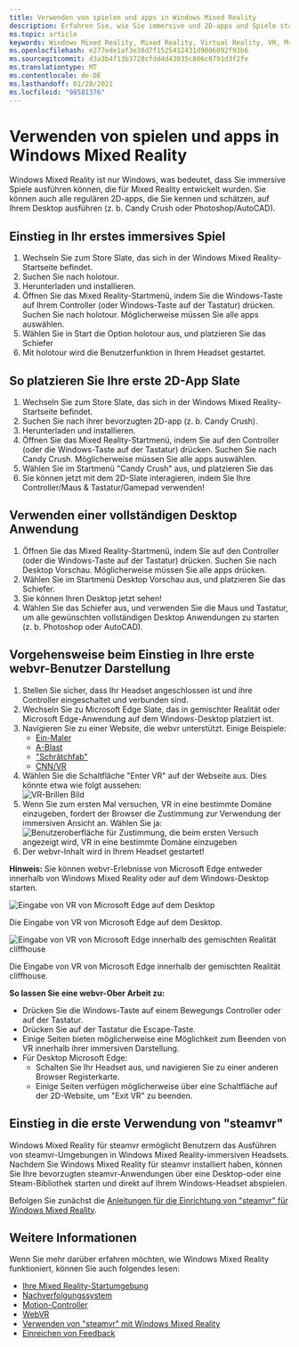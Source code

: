```yaml
---
title: Verwenden von spielen und apps in Windows Mixed Reality
description: Erfahren Sie, wie Sie immersive und 2D-apps und Spiele starten, den Desktop anzeigen und webvr-und steamvr-Inhalte erleben.
ms.topic: article
keywords: Windows Mixed Reality, Mixed Reality, Virtual Reality, VR, Mr, apps, Games, Desktop, steamvr, webvr, Steam
ms.openlocfilehash: e277ede1af3e38d7f1525412431d9006092f93b6
ms.sourcegitcommit: d3a3b4f13b3728cfdd4d43035c806c0791d3f2fe
ms.translationtype: MT
ms.contentlocale: de-DE
ms.lasthandoff: 01/20/2021
ms.locfileid: "98581376"
---
```

# <a name="using-games-and-apps-in-windows-mixed-reality"></a>Verwenden von spielen und apps in Windows Mixed Reality

Windows Mixed Reality ist nur Windows, was bedeutet, dass Sie immersive Spiele ausführen können, die für Mixed Reality entwickelt wurden. Sie können auch alle regulären 2D-apps, die Sie kennen und schätzen, auf Ihrem Desktop ausführen (z. b. Candy Crush oder Photoshop/AutoCAD).

## <a name="how-to-get-into-your-first-immersive-game"></a>Einstieg in Ihr erstes immersives Spiel

1. Wechseln Sie zum Store Slate, das sich in der Windows Mixed Reality-Startseite befindet.
2. Suchen Sie nach holotour.
3. Herunterladen und installieren.
4. Öffnen Sie das Mixed Reality-Startmenü, indem Sie die Windows-Taste auf Ihrem Controller (oder Windows-Taste auf der Tastatur) drücken. Suchen Sie nach holotour. Möglicherweise müssen Sie alle apps auswählen.
5. Wählen Sie in Start die Option holotour aus, und platzieren Sie das Schiefer
6. Mit holotour wird die Benutzerfunktion in Ihrem Headset gestartet.

## <a name="how-to-place-your-first-2d-app-slate"></a>So platzieren Sie Ihre erste 2D-App Slate

1. Wechseln Sie zum Store Slate, das sich in der Windows Mixed Reality-Startseite befindet.
2. Suchen Sie nach ihrer bevorzugten 2D-app (z. b. Candy Crush).
3. Herunterladen und installieren.
4. Öffnen Sie das Mixed Reality-Startmenü, indem Sie auf den Controller (oder die Windows-Taste auf der Tastatur) drücken. Suchen Sie nach Candy Crush. Möglicherweise müssen Sie alle apps auswählen.
5. Wählen Sie im Startmenü "Candy Crush" aus, und platzieren Sie das
6. Sie können jetzt mit dem 2D-Slate interagieren, indem Sie Ihre Controller/Maus & Tastatur/Gamepad verwenden!

## <a name="how-to-use-a-full-desktop-application"></a>Verwenden einer vollständigen Desktop Anwendung

1. Öffnen Sie das Mixed Reality-Startmenü, indem Sie auf den Controller (oder die Windows-Taste auf der Tastatur) drücken. Suchen Sie nach Desktop Vorschau. Möglicherweise müssen Sie alle apps drücken.
2. Wählen Sie im Startmenü Desktop Vorschau aus, und platzieren Sie das Schiefer.
3. Sie können Ihren Desktop jetzt sehen!
4. Wählen Sie das Schiefer aus, und verwenden Sie die Maus und Tastatur, um alle gewünschten vollständigen Desktop Anwendungen zu starten (z. b. Photoshop oder AutoCAD).

## <a name="how-to-get-into-your-first-webvr-experience"></a>Vorgehensweise beim Einstieg in Ihre erste webvr-Benutzer Darstellung

1. Stellen Sie sicher, dass Ihr Headset angeschlossen ist und ihre Controller eingeschaltet und verbunden sind.
2. Wechseln Sie zu Microsoft Edge Slate, das in gemischter Realität oder Microsoft Edge-Anwendung auf dem Windows-Desktop platziert ist.
3. Navigieren Sie zu einer Website, die webvr unterstützt. Einige Beispiele:
   * [Ein-Maler](https://aframe.io/a-painter/)
   * [A-Blast](https://aframe.io/a-blast/)
   * ["Schrätchfab"](https://sketchfab.com/)
   * [CNN/VR](https://cnn.com/vr)
4. Wählen Sie die Schaltfläche "Enter VR" auf der Webseite aus. Dies könnte etwa wie folgt aussehen: \
   ![VR-Brillen Bild](images/75px-enter-vr.png)
5. Wenn Sie zum ersten Mal versuchen, VR in eine bestimmte Domäne einzugeben, fordert der Browser die Zustimmung zur Verwendung der immersiven Ansicht an. Wählen Sie ja: ![Benutzeroberfläche für Zustimmung, die beim ersten Versuch angezeigt wird, VR in eine bestimmte Domäne einzugeben](images/1053px-Webvr-consent-ui.png)
6. Der webvr-Inhalt wird in Ihrem Headset gestartet!

**Hinweis:** Sie können webvr-Erlebnisse von Microsoft Edge entweder innerhalb von Windows Mixed Reality oder auf dem Windows-Desktop starten.

![Eingabe von VR von Microsoft Edge auf dem Desktop](images/450px-webvr-desktop.png)

Die Eingabe von VR von Microsoft Edge auf dem Desktop.

![Eingabe von VR von Microsoft Edge innerhalb des gemischten Realität cliffhouse](images/450px-enter-vr-cliffhouse.jpg)

Die Eingabe von VR von Microsoft Edge innerhalb der gemischten Realität cliffhouse.

**So lassen Sie eine webvr-Ober Arbeit zu:**
* Drücken Sie die Windows-Taste auf einem Bewegungs Controller oder auf der Tastatur.
* Drücken Sie auf der Tastatur die Escape-Taste.
* Einige Seiten bieten möglicherweise eine Möglichkeit zum Beenden von VR innerhalb ihrer immersiven Darstellung.
* Für Desktop Microsoft Edge:
  * Schalten Sie Ihr Headset aus, und navigieren Sie zu einer anderen Browser Registerkarte.
  * Einige Seiten verfügen möglicherweise über eine Schaltfläche auf der 2D-Website, um "Exit VR" zu beenden.

## <a name="how-to-get-into-your-first-steamvr-experience"></a>Einstieg in die erste Verwendung von "steamvr"

Windows Mixed Reality für steamvr ermöglicht Benutzern das Ausführen von steamvr-Umgebungen in Windows Mixed Reality-immersiven Headsets. Nachdem Sie Windows Mixed Reality für steamvr installiert haben, können Sie Ihre bevorzugten steamvr-Anwendungen über eine Desktop-oder eine Steam-Bibliothek starten und direkt auf Ihrem Windows-Headset abspielen.

Befolgen Sie zunächst die [Anleitungen für die Einrichtung von "steamvr" für Windows Mixed Reality](./using-steamvr-with-windows-mixed-reality.md).

## <a name="see-also"></a>Weitere Informationen

Wenn Sie mehr darüber erfahren möchten, wie Windows Mixed Reality funktioniert, können Sie auch folgendes lesen:
* [Ihre Mixed Reality-Startumgebung](your-mixed-reality-home.md)
* [Nachverfolgungssystem](tracking-system.md)
* [Motion-Controller](controllers-in-wmr.md)
* [WebVR](webvr.md)
* [Verwenden von "steamvr" mit Windows Mixed Reality](using-steamvr-with-windows-mixed-reality.md)
* [Einreichen von Feedback](filing-feedback.md)